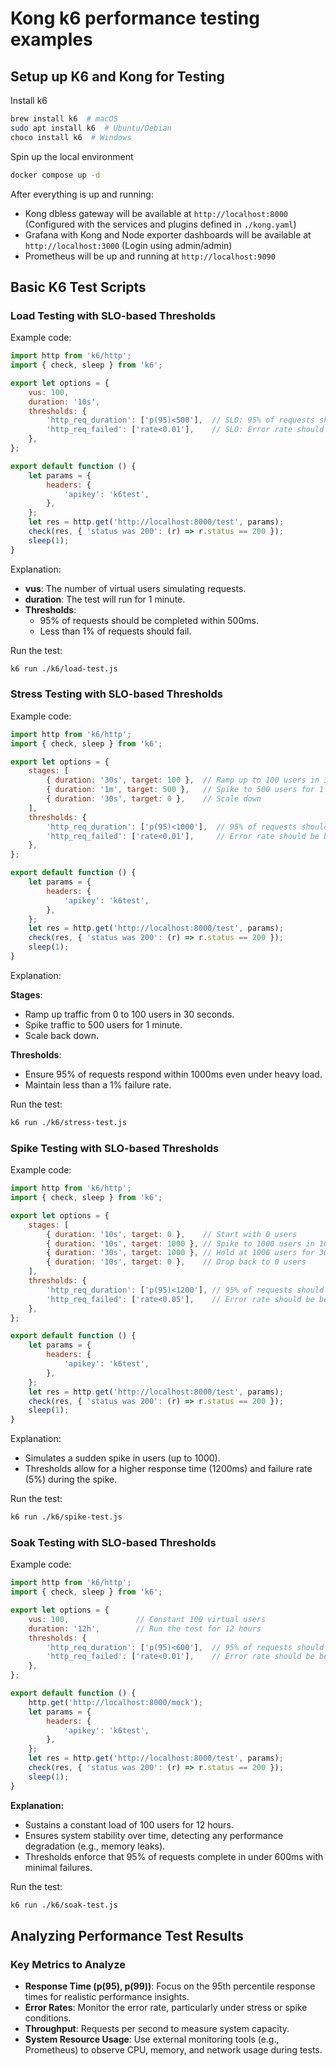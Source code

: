 # Kong k6 performance testing examples

## Setup up K6 and Kong for Testing

Install k6

```bash
brew install k6  # macOS
sudo apt install k6  # Ubuntu/Debian
choco install k6  # Windows
```

Spin up the local environment

```bash
docker compose up -d
```

After everything is up and running:

- Kong dbless gateway will be available at `http://localhost:8000` (Configured with the services and plugins defined in `./kong.yaml`)
- Grafana with Kong and Node exporter dashboards will be available at `http://localhost:3000` (Login using admin/admin)
- Prometheus will be up and running at `http://localhost:9090`

## Basic K6 Test Scripts

### Load Testing with SLO-based Thresholds

Example code:

```javascript
import http from 'k6/http';
import { check, sleep } from 'k6';

export let options = {
    vus: 100,
    duration: '10s',
    thresholds: {
        'http_req_duration': ['p(95)<500'],  // SLO: 95% of requests should be below 500ms
        'http_req_failed': ['rate<0.01'],    // SLO: Error rate should be less than 1%
    },
};

export default function () {
    let params = {
        headers: {
            'apikey': 'k6test',
        },
    };
    let res = http.get('http://localhost:8000/test', params);
    check(res, { 'status was 200': (r) => r.status == 200 });
    sleep(1);
}
```

Explanation:

- **vus**: The number of virtual users simulating requests.
- **duration**: The test will run for 1 minute.
- **Thresholds**:
    - 95% of requests should be completed within 500ms.
    - Less than 1% of requests should fail.

Run the test:

```bash
k6 run ./k6/load-test.js
```

### Stress Testing with SLO-based Thresholds

Example code:

```javascript
import http from 'k6/http';
import { check, sleep } from 'k6';

export let options = {
    stages: [
        { duration: '30s', target: 100 },  // Ramp up to 100 users in 30 seconds
        { duration: '1m', target: 500 },   // Spike to 500 users for 1 minute
        { duration: '30s', target: 0 },    // Scale down
    ],
    thresholds: {
        'http_req_duration': ['p(95)<1000'],  // 95% of requests should be below 1000ms under stress
        'http_req_failed': ['rate<0.01'],     // Error rate should be below 1%
    },
};

export default function () {
    let params = {
        headers: {
            'apikey': 'k6test',
        },
    };
    let res = http.get('http://localhost:8000/test', params);
    check(res, { 'status was 200': (r) => r.status == 200 });
    sleep(1);
}
```

Explanation:

**Stages**:
- Ramp up traffic from 0 to 100 users in 30 seconds.
- Spike traffic to 500 users for 1 minute.
- Scale back down.

**Thresholds**:
- Ensure 95% of requests respond within 1000ms even under heavy load.
- Maintain less than a 1% failure rate.

Run the test:

```bash
k6 run ./k6/stress-test.js
```

### Spike Testing with SLO-based Thresholds

Example code:

```javascript
import http from 'k6/http';
import { check, sleep } from 'k6';

export let options = {
    stages: [
        { duration: '10s', target: 0 },    // Start with 0 users
        { duration: '10s', target: 1000 }, // Spike to 1000 users in 10 seconds
        { duration: '30s', target: 1000 }, // Hold at 1000 users for 30 seconds
        { duration: '10s', target: 0 },    // Drop back to 0 users
    ],
    thresholds: {
        'http_req_duration': ['p(95)<1200'], // 95% of requests should be below 1200ms during spike
        'http_req_failed': ['rate<0.05'],    // Error rate should be below 5%
    },
};

export default function () {
    let params = {
        headers: {
            'apikey': 'k6test',
        },
    };
    let res = http.get('http://localhost:8000/test', params);
    check(res, { 'status was 200': (r) => r.status == 200 });
    sleep(1);
}
```

Explanation:

- Simulates a sudden spike in users (up to 1000).
- Thresholds allow for a higher response time (1200ms) and failure rate (5%) during the spike.

Run the test:

```bash
k6 run ./k6/spike-test.js
```

### Soak Testing with SLO-based Thresholds

Example code:

```javascript
import http from 'k6/http';
import { check, sleep } from 'k6';

export let options = {
    vus: 100,               // Constant 100 virtual users
    duration: '12h',        // Run the test for 12 hours
    thresholds: {
        'http_req_duration': ['p(95)<600'],  // 95% of requests should be below 600ms
        'http_req_failed': ['rate<0.01'],    // Error rate should be below 1%
    },
};

export default function () {
    http.get('http://localhost:8000/mock');
    let params = {
        headers: {
            'apikey': 'k6test',
        },
    };
    let res = http.get('http://localhost:8000/test', params);
    check(res, { 'status was 200': (r) => r.status == 200 });
    sleep(1);
}
```

**Explanation:**

- Sustains a constant load of 100 users for 12 hours.
- Ensures system stability over time, detecting any performance degradation (e.g., memory leaks).
- Thresholds enforce that 95% of requests complete in under 600ms with minimal failures.

Run the test:

```bash
k6 run ./k6/soak-test.js
```

## Analyzing Performance Test Results

### Key Metrics to Analyze

- **Response Time (p(95), p(99))**: Focus on the 95th percentile response times for realistic performance insights.
- **Error Rates**: Monitor the error rate, particularly under stress or spike conditions.
- **Throughput**: Requests per second to measure system capacity.
- **System Resource Usage**: Use external monitoring tools (e.g., Prometheus) to observe CPU, memory, and network usage during tests.





